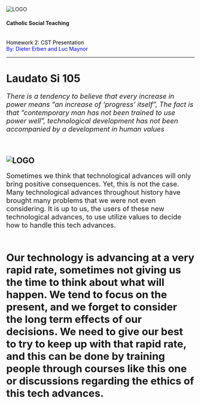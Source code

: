 ![LOGO](https://ecdn.teacherspayteachers.com/thumbitem/Catholic-Social-Teaching-Posters-1464068-1455915417/original-1464068-1.jpg)

#### Catholic Social Teaching
<br>
<span style="color:black">Homework 2: CST Presentation</span>
<br>
<span style="color: blue">By: Dieter Erben and Luc Maynor</span>

---

# Laudato Si 105
<span style="font-size: 1.3em;"><span style="color: blue"> </span>*There is a tendency to believe that every increase in power means “an increase of ‘progress’ itself”,
The fact is that “contemporary man has not been trained to use power well”, technological development has not been accompanied by a development in human values*</span>

<br>

![LOGO](http://www.caritas.org.au/images/learn_blog/20140912_cst.png)
---
<span style="font-size: 1.3em;"><span style="color: blue"> </span> Sometimes we think that technological advances will only bring positive consequences. Yet, this
is not the case. Many technological advances throughout history have brought many problems that we were not even considering.
It is up to us, the users of these new technological advances, to use utilize values to decide how to handle this tech advances.</span>

<br>

<span style="font-size: 1.3em;"><span style="color: black"> </span> Our technology is advancing at a very rapid rate, sometimes not giving us the time to think about
what will happen. We tend to focus on the present, and we forget to consider the long term effects of our decisions. We need to
give our best to try to keep up with that rapid rate, and this can be done by training people through courses like this one
or discussions regarding the ethics of this tech advances.</span>
---
